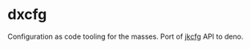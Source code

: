 # dxcfg

Configuration as code tooling for the masses. Port of
[jkcfg](https://jkcfg.github.io/#/) API to deno.
